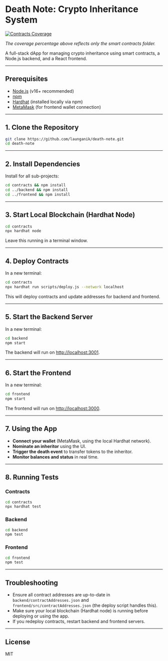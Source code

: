 # Death Note: Crypto Inheritance System

<!-- Test Coverage Badges -->
[![Contracts Coverage](https://img.shields.io/badge/coverage-100%25-brightgreen?style=flat)](contracts/coverage/lcov-report/index.html)

*The coverage percentage above reflects only the smart contracts folder.*

<!--
To enable live, auto-updating coverage badges on GitHub, sign up for Coveralls or Codecov, connect your repo, and replace the badge URL above with the one they provide (e.g., https://coveralls.io/repos/github/yourusername/death-note/badge.svg?branch=main).
-->


A full-stack dApp for managing crypto inheritance using smart contracts, a Node.js backend, and a React frontend.

---

## Prerequisites
- [Node.js](https://nodejs.org/) (v16+ recommended)
- [npm](https://www.npmjs.com/)
- [Hardhat](https://hardhat.org/) (installed locally via npm)
- [MetaMask](https://metamask.io/) (for frontend wallet connection)

---

## 1. Clone the Repository
```sh
git clone https://github.com/launganik/death-note.git
cd death-note
```

---

## 2. Install Dependencies
Install for all sub-projects:
```sh
cd contracts && npm install
cd ../backend && npm install
cd ../frontend && npm install
```

---

## 3. Start Local Blockchain (Hardhat Node)
```sh
cd contracts
npx hardhat node
```
Leave this running in a terminal window.

---

## 4. Deploy Contracts
In a new terminal:
```sh
cd contracts
npx hardhat run scripts/deploy.js --network localhost
```
This will deploy contracts and update addresses for backend and frontend.

---

## 5. Start the Backend Server
In a new terminal:
```sh
cd backend
npm start
```
The backend will run on [http://localhost:3001](http://localhost:3001).

---

## 6. Start the Frontend
In a new terminal:
```sh
cd frontend
npm start
```
The frontend will run on [http://localhost:3000](http://localhost:3000).

---

## 7. Using the App
- **Connect your wallet** (MetaMask, using the local Hardhat network).
- **Nominate an inheritor** using the UI.
- **Trigger the death event** to transfer tokens to the inheritor.
- **Monitor balances and status** in real time.

---

## 8. Running Tests
### Contracts
```sh
cd contracts
npx hardhat test
```
### Backend
```sh
cd backend
npm test
```
### Frontend
```sh
cd frontend
npm test
```

---

## Troubleshooting
- Ensure all contract addresses are up-to-date in `backend/contractAddresses.json` and `frontend/src/contractAddresses.json` (the deploy script handles this).
- Make sure your local blockchain (Hardhat node) is running before deploying or using the app.
- If you redeploy contracts, restart backend and frontend servers.

---

## License
MIT 